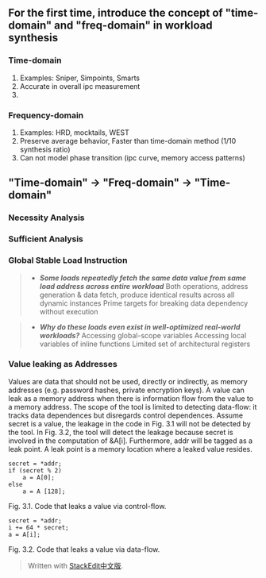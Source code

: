 ## For the first time, introduce the concept of "time-domain" and "freq-domain" in workload synthesis
### Time-domain 
1. Examples: Sniper, Simpoints, Smarts
2. Accurate in overall ipc measurement
3. 
### Frequency-domain 
1. Examples: HRD, mocktails, WEST
2. Preserve average behavior, Faster than time-domain method (1/10 synthesis ratio)
3. Can not model phase transition (ipc curve, memory access patterns)
## "Time-domain" -> "Freq-domain" -> "Time-domain"
### Necessity Analysis
### Sufficient Analysis
### Global Stable Load Instruction
>- ***Some loads repeatedly fetch the same data value from same load address across entire workload***
Both operations, address generation & data fetch, produce identical results across all dynamic instances
Prime targets for breaking data dependency without execution

> - ***Why do these loads even exist in well-optimized real-world workloads?***
Accessing global-scope variables
Accessing local variables of inline functions
Limited set of architectural registers
### Value leaking as Addresses
Values are data that should not be used, directly or indirectly, as memory addresses (e.g. password hashes, private encryption keys). A value can leak as a memory address when there is information flow from the value to a memory address. The scope of the tool is limited to detecting data-flow: it tracks data dependences but disregards control dependences. Assume secret is a value, the leakage in the code in Fig. 3.1 will not be detected by the tool. In Fig. 3.2, the tool will detect the leakage because secret is involved in the computation of &A[i]. Furthermore, addr will be tagged as a leak point. A leak point is a memory location where a leaked value resides.
```
secret = *addr;
if (secret % 2)
    a = A[0];
else
    a = A [128];
```
Fig. 3.1. Code that leaks a value via control-flow.

```
secret = *addr;
i += 64 * secret;
a = A[i];
```
Fig. 3.2. Code that leaks a value via data-flow.
> Written with [StackEdit中文版](https://stackedit.cn/).
<!--stackedit_data:
eyJoaXN0b3J5IjpbOTUzODU0NDI1LDkyMzY1MDM2OCwtMTA0Mz
k5NDU2M119
-->